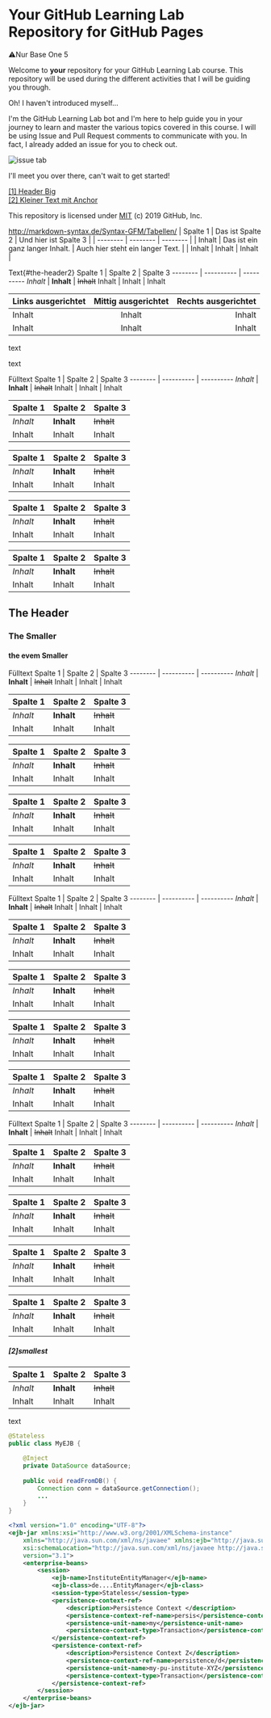 # Your GitHub Learning Lab Repository for GitHub Pages
⚠️Nur Base One 5

Welcome to **your** repository for your GitHub Learning Lab course. This repository will be used during the different activities that I will be guiding you through. 

Oh! I haven't introduced myself...

I'm the GitHub Learning Lab bot and I'm here to help guide you in your journey to learn and master the various topics covered in this course. I will be using Issue and Pull Request comments to communicate with you. In fact, I already added an issue for you to check out.

![issue tab](https://lab.github.com/public/images/issue_tab.png)

I'll meet you over there, can't wait to get started!

[[1] Header Big](#the-header)  
[[2] Kleiner Text mit Anchor](#[2]smallest)

This repository is licensed under [MIT](../LICENSE) (c) 2019 GitHub, Inc.

http://markdown-syntax.de/Syntax-GFM/Tabellen/
| Spalte 1 | Das ist Spalte 2 | Und hier ist Spalte 3 |
| -------- | -------- | -------- |
| Inhalt | Das ist ein ganz langer Inhalt. | Auch hier steht ein langer Text. |
| Inhalt | Inhalt | Inhalt |


Text{#the-header2}
Spalte 1 | Spalte 2   | Spalte 3
-------- | ---------- | ----------
*Inhalt* | **Inhalt** | ~~Inhalt~~
Inhalt   | Inhalt     | Inhalt




| Links ausgerichtet | Mittig ausgerichtet | Rechts ausgerichtet |
|:------------------ |:-------------------:| -------------------:|
| Inhalt             | Inhalt              | Inhalt              |
| Inhalt             | Inhalt              | Inhalt              |



text

text


Fülltext
Spalte 1 | Spalte 2   | Spalte 3
-------- | ---------- | ----------
*Inhalt* | **Inhalt** | ~~Inhalt~~
Inhalt   | Inhalt     | Inhalt

Spalte 1 | Spalte 2   | Spalte 3
-------- | ---------- | ----------
*Inhalt* | **Inhalt** | ~~Inhalt~~
Inhalt   | Inhalt     | Inhalt

Spalte 1 | Spalte 2   | Spalte 3
-------- | ---------- | ----------
*Inhalt* | **Inhalt** | ~~Inhalt~~
Inhalt   | Inhalt     | Inhalt

Spalte 1 | Spalte 2   | Spalte 3
-------- | ---------- | ----------
*Inhalt* | **Inhalt** | ~~Inhalt~~
Inhalt   | Inhalt     | Inhalt

Spalte 1 | Spalte 2   | Spalte 3
-------- | ---------- | ----------
*Inhalt* | **Inhalt** | ~~Inhalt~~
Inhalt   | Inhalt     | Inhalt


## The Header

### The Smaller

#### the evem Smaller
Fülltext
Spalte 1 | Spalte 2   | Spalte 3
-------- | ---------- | ----------
*Inhalt* | **Inhalt** | ~~Inhalt~~
Inhalt   | Inhalt     | Inhalt

Spalte 1 | Spalte 2   | Spalte 3
-------- | ---------- | ----------
*Inhalt* | **Inhalt** | ~~Inhalt~~
Inhalt   | Inhalt     | Inhalt

Spalte 1 | Spalte 2   | Spalte 3
-------- | ---------- | ----------
*Inhalt* | **Inhalt** | ~~Inhalt~~
Inhalt   | Inhalt     | Inhalt

Spalte 1 | Spalte 2   | Spalte 3
-------- | ---------- | ----------
*Inhalt* | **Inhalt** | ~~Inhalt~~
Inhalt   | Inhalt     | Inhalt

Spalte 1 | Spalte 2   | Spalte 3
-------- | ---------- | ----------
*Inhalt* | **Inhalt** | ~~Inhalt~~
Inhalt   | Inhalt     | Inhalt
Fülltext
Spalte 1 | Spalte 2   | Spalte 3
-------- | ---------- | ----------
*Inhalt* | **Inhalt** | ~~Inhalt~~
Inhalt   | Inhalt     | Inhalt

Spalte 1 | Spalte 2   | Spalte 3
-------- | ---------- | ----------
*Inhalt* | **Inhalt** | ~~Inhalt~~
Inhalt   | Inhalt     | Inhalt

Spalte 1 | Spalte 2   | Spalte 3
-------- | ---------- | ----------
*Inhalt* | **Inhalt** | ~~Inhalt~~
Inhalt   | Inhalt     | Inhalt

Spalte 1 | Spalte 2   | Spalte 3
-------- | ---------- | ----------
*Inhalt* | **Inhalt** | ~~Inhalt~~
Inhalt   | Inhalt     | Inhalt

Spalte 1 | Spalte 2   | Spalte 3
-------- | ---------- | ----------
*Inhalt* | **Inhalt** | ~~Inhalt~~
Inhalt   | Inhalt     | Inhalt
Fülltext
Spalte 1 | Spalte 2   | Spalte 3
-------- | ---------- | ----------
*Inhalt* | **Inhalt** | ~~Inhalt~~
Inhalt   | Inhalt     | Inhalt

Spalte 1 | Spalte 2   | Spalte 3
-------- | ---------- | ----------
*Inhalt* | **Inhalt** | ~~Inhalt~~
Inhalt   | Inhalt     | Inhalt

Spalte 1 | Spalte 2   | Spalte 3
-------- | ---------- | ----------
*Inhalt* | **Inhalt** | ~~Inhalt~~
Inhalt   | Inhalt     | Inhalt

Spalte 1 | Spalte 2   | Spalte 3
-------- | ---------- | ----------
*Inhalt* | **Inhalt** | ~~Inhalt~~
Inhalt   | Inhalt     | Inhalt

Spalte 1 | Spalte 2   | Spalte 3
-------- | ---------- | ----------
*Inhalt* | **Inhalt** | ~~Inhalt~~
Inhalt   | Inhalt     | Inhalt

##### [2]smallest

Spalte 1 | Spalte 2   | Spalte 3
-------- | ---------- | ----------
*Inhalt* | **Inhalt** | ~~Inhalt~~
Inhalt   | Inhalt     | Inhalt

text

```java
@Stateless
public class MyEJB {

    @Inject
    private DataSource dataSource;
    
    public void readFromDB() {
        Connection conn = dataSource.getConnection();
        ...
    }
}
``` 



```xml
<?xml version="1.0" encoding="UTF-8"?>
<ejb-jar xmlns:xsi="http://www.w3.org/2001/XMLSchema-instance"
    xmlns="http://java.sun.com/xml/ns/javaee" xmlns:ejb="http://java.sun.com/xml/ns/javaee/ejb-jar_3_0.xsd"
    xsi:schemaLocation="http://java.sun.com/xml/ns/javaee http://java.sun.com/xml/ns/javaee/ejb-jar_3_1.xsd"
    version="3.1">
    <enterprise-beans>
        <session>
            <ejb-name>InstituteEntityManager</ejb-name>
            <ejb-class>de....EntityManager</ejb-class>
            <session-type>Stateless</session-type>
            <persistence-context-ref>
                <description>Persistence Context </description>
                <persistence-context-ref-name>persis</persistence-context-ref-name>
                <persistence-unit-name>my</persistence-unit-name>
                <persistence-context-type>Transaction</persistence-context-type>
            </persistence-context-ref>
            <persistence-context-ref>
                <description>Persistence Context Z</description>
                <persistence-context-ref-name>persistence/d</persistence-context-ref-name>
                <persistence-unit-name>my-pu-institute-XYZ</persistence-unit-name>
                <persistence-context-type>Transaction</persistence-context-type>
            </persistence-context-ref>
        </session>
    </enterprise-beans>
</ejb-jar>
```
```
